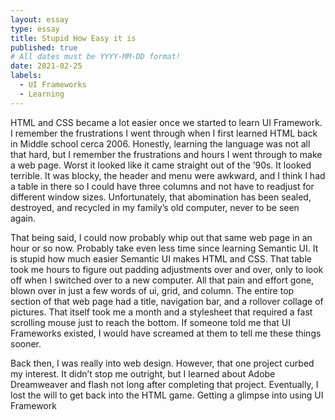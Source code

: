```yaml
---
layout: essay
type: essay
title: Stupid How Easy it is
published: true
# All dates must be YYYY-MM-DD format!
date: 2021-02-25
labels:
  - UI Frameworks
  - Learning
---
```

HTML and CSS became a lot easier once we started to learn UI Framework. I remember the frustrations I went through when I first learned HTML back in Middle school cerca 2006. Honestly, learning the language was not all that hard, but I remember the frustrations and hours I went through to make a web page. Worst it looked like it came straight out of the ’90s. It looked terrible. It was blocky, the header and menu were awkward, and I think I had a table in there so I could have three columns and not have to readjust for different window sizes. Unfortunately, that abomination has been sealed, destroyed, and recycled in my family’s old computer, never to be seen again.

 That being said, I could now probably whip out that same web page in an hour or so now. Probably take even less time since learning Semantic UI. It is stupid how much easier Semantic UI makes HTML and CSS. That table took me hours to figure out padding adjustments over and over, only to look off when I switched over to a new computer. All that pain and effort gone, blown over in just a few words of ui, grid, and column. The entire top section of that web page had a title, navigation bar, and a rollover collage of pictures. That itself took me a month and a stylesheet that required a fast scrolling mouse just to reach the bottom. If someone told me that UI Frameworks existed, I would have screamed at them to tell me these things sooner.

Back then, I was really into web design. However, that one project curbed my interest. It didn’t stop me outright, but I learned about Adobe Dreamweaver and flash not long after completing that project. Eventually, I lost the will to get back into the HTML game. Getting a glimpse into using UI Framework
